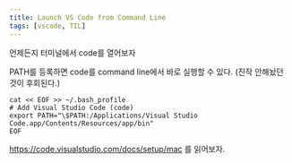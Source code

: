 ```yaml
---
title: Launch VS Code from Command Line
tags: [vscode, TIL]
---
```


언제든지 터미널에서 code를 열어보자
<!--more-->

PATH를 등록하면 code를 command line에서 바로 실행할 수 있다. (진작 안해놨던 것이 후회된다.)

```
cat << EOF >> ~/.bash_profile
# Add Visual Studio Code (code)
export PATH="\$PATH:/Applications/Visual Studio Code.app/Contents/Resources/app/bin"
EOF
```

https://code.visualstudio.com/docs/setup/mac 를 읽어보자.